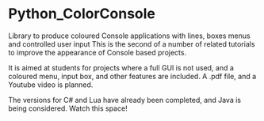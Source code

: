 # Python_ColorConsole
Library to produce coloured Console applications with lines, boxes menus and controlled user input
This is the second of a number of related tutorials to improve the appearance of Console based projects.

It is aimed at students for projects where a full GUI is not used, and a coloured menu, input box, and other features are included.
A .pdf file, and a Youtube video is planned.

The versions for C# and Lua have already been completed, and Java is being considered. Watch this space!
